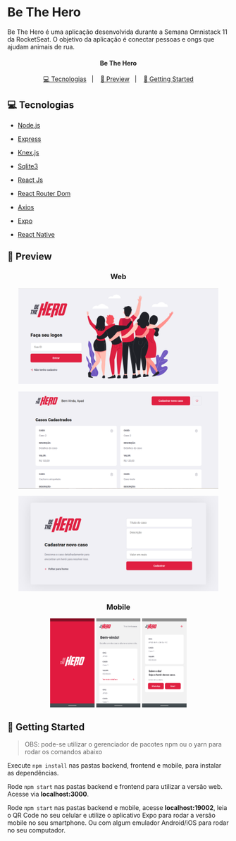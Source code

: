 # Be The Hero

Be The Hero é uma aplicação desenvolvida durante a Semana Omnistack 11 da RocketSeat. O objetivo da aplicação é conectar pessoas e ongs que ajudam animais de rua.

<h4  align="center">
	Be The Hero
</h4>

<p  align="center">
<a  href="#computer-tecnologias"> 💻 Tecnologias</a>&nbsp&nbsp;&nbsp;|&nbsp;&nbsp;&nbsp;
<a  href="#-preview">💜 Preview</a>&nbsp;&nbsp;&nbsp;|&nbsp;&nbsp;&nbsp;
<a  href="#-getting-started">🤠 Getting Started </a>
</p>

## :computer: Tecnologias

- [Node.js](https://nodejs.org/en/)

- [Express](https://expressjs.com/pt-br/)

- [Knex.js](http://knexjs.org/)

- [Sqlite3](https://www.sqlite.org/index.html)

- [React Js](https://pt-br.reactjs.org/)

- [React Router Dom](https://reacttraining.com/react-router/web/guides/quick-start)

- [Axios](https://github.com/axios/axios)

- [Expo](https://expo.io/)

- [React Native](https://reactnative.dev/)

## 💜 Preview

<h3  align="center">
	Web
</h3>

<p  align="center">
  <img  alt="Home"  src=".github/Screenshot from 2020-06-17 10-41-29.png"  width="90%">
</p>

<p  align="center">
  <img  alt="Home"  src=".github/Screenshot from 2020-06-17 10-52-48.png"  width="90%">
</p>

<p  align="center">
  <img  alt="Home"  src=".github/Screenshot from 2020-06-17 10-49-41.png"  width="90%">
</p>

<h3  align="center">
	Mobile
</h3>

<p  align="center">
  <img  alt="Home"  src=".github/print5.png"  width="20%">
  <img  alt="Home"  src=".github/print6.png"  width="20%">
  <img  alt="Home"  src=".github/print7.png"  width="20%">
</p>

## 🤠 Getting Started

> OBS: pode-se utilizar o gerenciador de pacotes npm ou o yarn para rodar os comandos abaixo

Execute `npm install` nas pastas backend, frontend e mobile, para instalar as dependências.

Rode `npm start` nas pastas backend e frontend para utilizar a versão web. Acesse via **localhost:3000**.

Rode `npm start` nas pastas backend e mobile, acesse **localhost:19002**, leia o QR Code no seu celular e utilize o aplicativo Expo para rodar a versão mobile no seu smartphone. Ou com algum emulador Android/iOS para rodar no seu computador.
